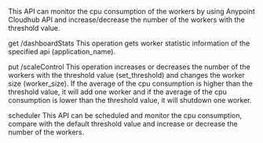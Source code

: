 This API can monitor the cpu consumption of the workers by using Anypoint Cloudhub API and increase/decrease the number of the workers with the threshold value.

get /dashboardStats
This operation gets worker statistic information of the specified api (application_name).

put /scaleControl
This operation increases or decreases the number of the workers with the threshold value (set_threshold) and changes the worker size (worker_size).
If the average of the cpu consumption is higher than the threshold value, it will add one worker and if the average of the cpu consumption is lower than the threshold value, it will shutdown one worker.

scheduler
This API can be scheduled and monitor the cpu consumption, compare with the default threshold value and increase or decrease the number of the workers. 
